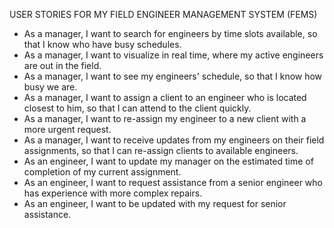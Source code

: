 USER STORIES FOR MY FIELD ENGINEER MANAGEMENT SYSTEM (FEMS)

- As a manager, I want to search for engineers by time slots available, so that I know who have busy schedules.
- As a manager, I want to visualize in real time, where my active engineers are out in the field.
- As a manager, I want to see my engineers' schedule, so that I know how busy we are.
- As a manager, I want to assign a client to an engineer who is located closest to him, so that I can attend to the client quickly.
- As a manager, I want to re-assign my engineer to a new client with a more urgent request.
- As a manager, I want to receive updates from my engineers on their field assignments, so that I can re-assign clients to available engineers.
- As an engineer, I want to update my manager on the estimated time of completion of my current assignment.
- As an engineer, I want to request assistance from a senior engineer who has experience with more complex repairs.
- As an engineer, I want to be updated with my request for senior assistance.



